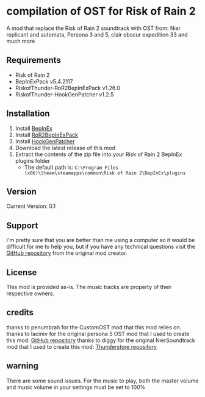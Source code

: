 # compilation of OST for Risk of Rain 2

A mod that replace the Risk of Rain 2 soundtrack with OST from: Nier replicant and automata, Persona 3 and 5, clair obscur expedition 33 and much more

## Requirements

- Risk of Rain 2
- BepInExPack v5.4.2117
- RiskofThunder-RoR2BepInExPack v1.26.0
- RiskofThunder-HookGenPatcher v1.2.5

## Installation

1. Install [BepInEx](https://thunderstore.io/package/bbepis/BepInExPack/)
2. Install [RoR2BepInExPack](https://thunderstore.io/package/RiskofThunder/RoR2BepInExPack/)
3. Install [HookGenPatcher](https://thunderstore.io/package/RiskofThunder/HookGenPatcher/)
4. Download the latest release of this mod
5. Extract the contents of the zip file into your Risk of Rain 2 BepInEx plugins folder
   - The default path is: `C:\Program Files (x86)\Steam\steamapps\common\Risk of Rain 2\BepInEx\plugins`


## Version

Current Version: 0.1

## Support

I'm pretty sure that you are better than me using a computer so it would be difficult for me to help you, but if you have any technical questions visit the [GitHub repository](https://github.com/parkerpayne/RoR2-Custom-Soundtrack) from the original mod creator.

## License

This mod is provided as-is. The music tracks are property of their respective owners.

## credits

thanks to penumbrah for the CustomOST mod that this mod relies on.
thanks to lacirev for the original persona 5 OST mod that I used to create this mod: [GitHub repository](https://github.com/kylepaulsen/RoR2-Original-Sound-Track)
thanks to diggy for the original NierSoundtrack mod that I used to create this mod: [Thunderstore repository](https://thunderstore.io/package/diggy/NierSoundtrack/)

## warning
There are some sound issues. For the music to play, both the master volume and music volume in your settings must be set to 100%




